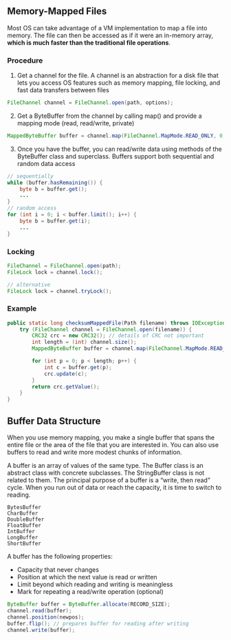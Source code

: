## Memory-Mapped Files

Most OS can take advantage of a VM implementation to map a file into memory. The file can then be accessed as if it were an in-memory array, **which is much faster than the traditional file operations**.

### Procedure

1. Get a channel for the file. A channel is an abstraction for a disk file that lets you access OS features such as memory mapping, file locking, and fast data transfers between files

```java
FileChannel channel = FileChannel.open(path, options);
```

2. Get a ByteBuffer from the channel by calling map() and provide a mapping mode (read, read/write, private)

```java
MappedByteBuffer buffer = channel.map(FileChannel.MapMode.READ_ONLY, 0, length);
```

3. Once you have the buffer, you can read/write data using methods of the ByteBuffer class and superclass. Buffers support both sequential and random data access

```java
// sequentially
while (buffer.hasRemaining()) {
    byte b = buffer.get();
    ...
}
// random access
for (int i = 0; i < buffer.limit(); i++) {
    byte b = buffer.get(i);
    ...
}
```

### Locking

```java
FileChannel = FileChannel.open(path);
FileLock lock = channel.lock();

// alternative
FileLock lock = channel.tryLock();
```

### Example

```java
public static long checksumMappedFile(Path filename) throws IOException {
    try (FileChannel channel = FileChannel.open(filename)) {
        CRC32 crc = new CRC32(); // details of CRC not important
        int length = (int) channel.size();
        MappedByteBuffer buffer = channel.map(FileChannel.MapMode.READ_ONLY, 0, length);

        for (int p = 0; p < length; p++) {
            int c = buffer.get(p);
            crc.update(c);
        }
        return crc.getValue();
    }
}
```

## Buffer Data Structure

When you use memory mapping, you make a single buffer that spans the entire file or the area of the file that you are interested in. You can also use buffers to read and write more modest chunks of information.

A buffer is an array of values of the same type. The Buffer class is an abstract class with concrete subclasses. The StringBuffer class is not related to them. The principal purpose of a buffer is a “write, then read” cycle. When you run out of data or reach the capacity, it is time to switch to reading.

```
BytesBuffer
CharBuffer
DoubleBuffer
FloatBuffer
IntBuffer
LongBuffer
ShortBuffer
```

A buffer has the following properties:

- Capacity that never changes
- Position at which the next value is read or written
- Limit beyond which reading and writing is meaningless
- Mark for repeating a read/write operation (optional)

```java
ByteBuffer buffer = ByteBuffer.allocate(RECORD_SIZE);
channel.read(buffer);
channel.position(newpos);
buffer.flip(); // prepares buffer for reading after writing
channel.write(buffer);
```
